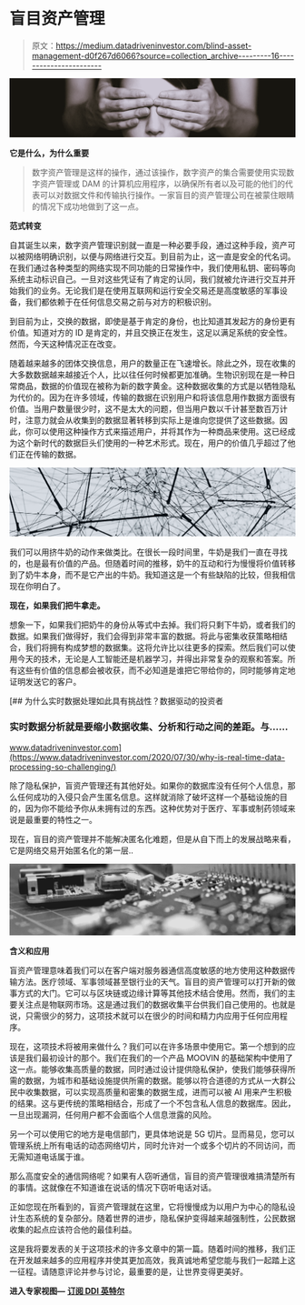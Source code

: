 # 盲目资产管理

> 原文：<https://medium.datadriveninvestor.com/blind-asset-management-d0f267d6066?source=collection_archive---------16----------------------->

![](img/2c41ac51ff8bbcb32dcc5a4e8dc4c5b8.png)

**它是什么，为什么重要**

> 数字资产管理是这样的操作，通过该操作，数字资产的集合需要使用实现数字资产管理或 DAM 的计算机应用程序，以确保所有者以及可能的他们的代表可以对数据文件和传输执行操作。一家盲目的资产管理公司在被蒙住眼睛的情况下成功地做到了这一点。

**范式转变**

自其诞生以来，数字资产管理识别就一直是一种必要手段，通过这种手段，资产可以被网络明确识别，以便与网络进行交互。到目前为止，这一直是安全的代名词。在我们通过各种类型的网络实现不同功能的日常操作中，我们使用私钥、密码等向系统主动标识自己。一旦对这些凭证有了肯定的认同，我们就被允许进行交互并开始我们的业务。无论我们是在使用互联网和运行安全交易还是高度敏感的军事设备，我们都依赖于在任何信息交易之前与对方的积极识别。

到目前为止，交换的数据，即使是基于肯定的身份，也比知道其发起方的身份更有价值。知道对方的 ID 是肯定的，并且交换正在发生，这足以满足系统的安全性。然而，今天这种情况正在改变。

随着越来越多的团体交换信息，用户的数量正在飞速增长。除此之外，现在收集的大多数数据越来越接近个人，比以往任何时候都更加准确。生物识别现在是一种日常商品，数据的价值现在被称为新的数字黄金。这种数据收集的方式是以牺牲隐私为代价的。因为在许多领域，传输的数据在识别用户和将该信息用作数据方面很有价值。当用户数量很少时，这不是太大的问题，但当用户数以千计甚至数百万计时，注意力就会从收集到的数据显著转移到实际上是谁向您提供了这些数据。因此，你可以使用这种操作方式来描述用户，并将其作为一种商品来使用。这已经成为这个新时代的数据巨头们使用的一种艺术形式。现在，用户的价值几乎超过了他们正在传输的数据。

![](img/ad26e8b7017d13815ea982fbe91ff06e.png)

我们可以用挤牛奶的动作来做类比。在很长一段时间里，牛奶是我们一直在寻找的，也是最有价值的产品。但随着时间的推移，奶牛的互动和行为慢慢将价值转移到了奶牛本身，而不是它产出的牛奶。我知道这是一个有些缺陷的比较，但我相信现在你明白了。

**现在，如果我们把牛拿走。**

想象一下，如果我们把奶牛的身份从等式中去掉。我们将只剩下牛奶，或者我们的数据。如果我们做得好，我们会得到非常丰富的数据。将此与密集收获策略相结合，我们将拥有构成梦想的数据集。这将允许比以往更多的探索。然后我们可以使用今天的技术，无论是人工智能还是机器学习，并得出非常复杂的观察和答案。所有这些有价值的信息都会被收获，而不必知道是谁把它带给你的，同时能够肯定地证明发送它的客户。

[](https://www.datadriveninvestor.com/2020/07/30/why-is-real-time-data-processing-so-challenging/) [## 为什么实时数据处理如此具有挑战性？数据驱动的投资者

### 实时数据分析就是要缩小数据收集、分析和行动之间的差距。与……

www.datadriveninvestor.com](https://www.datadriveninvestor.com/2020/07/30/why-is-real-time-data-processing-so-challenging/) 

除了隐私保护，盲资产管理还有其他好处。如果你的数据库没有任何个人信息，那么任何成功的入侵只会产生匿名信息。这样就消除了破坏这样一个基础设施的目的，因为你不能给予你从未拥有过的东西。这种优势对于医疗、军事或制药领域来说是最重要的特性之一。

现在，盲目的资产管理并不能解决匿名化难题，但是从自下而上的发展战略来看，它是网络交易开始匿名化的第一层..

![](img/81f80dfd08e33a2dcaf427224a21bc17.png)

**含义和应用**

盲资产管理意味着我们可以在客户端对服务器通信高度敏感的地方使用这种数据传输方法。医疗领域、军事领域甚至银行业的天气。盲目的资产管理可以打开新的做事方式的大门。它可以与区块链或边缘计算等其他技术结合使用。然而，我们的主要关注点是物联网市场。这是通过我们的数据收集平台供我们自己使用的。也就是说，只需很少的努力，这项技术就可以在很少的时间和精力内应用于任何应用程序。

现在，这项技术将被用来做什么？我们可以在许多场景中使用它。第一个想到的应该是我们最初设计的那个。我们在我们的一个产品 MOOVIN 的基础架构中使用了这一点。能够收集高质量的数据，同时通过设计提供隐私保护，使我们能够获得所需的数据，为城市和基础设施提供所需的数据。能够以符合道德的方式从一大群公民中收集数据，可以实现高质量和密集的数据生成，进而可以被 AI 用来产生积极的结果。这与更传统的策略相结合，形成了一个不包含私人信息的数据库。因此，一旦出现漏洞，任何用户都不会面临个人信息泄露的风险。

另一个可以使用它的地方是电信部门，更具体地说是 5G 切片。显而易见，您可以管理系统上所有电话的动态网络切片，同时允许对一个或多个切片的不同访问，而无需知道电话属于谁。

那么高度安全的通信网络呢？如果有人窃听通信，盲目的资产管理很难搞清楚所有的事情。这就像在不知道谁在说话的情况下窃听电话对话。

正如您现在所看到的，盲资产管理就在这里，它将慢慢成为以用户为中心的隐私设计生态系统的复杂部分。随着世界的进步，隐私保护变得越来越强制性，公民数据收集的起点应该符合他的最佳利益。

这是我将要发表的关于这项技术的许多文章中的第一篇。随着时间的推移，我们正在开发越来越多的应用程序并使其更加高效，我真诚地希望您能与我们一起踏上这一征程。请随意评论并参与讨论，最重要的是，让世界变得更美好。

**进入专家视图—** [**订阅 DDI 英特尔**](https://datadriveninvestor.com/ddi-intel)